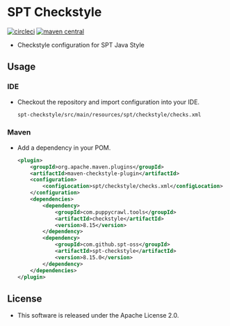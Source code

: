 # SPT Checkstyle

[![circleci](https://img.shields.io/badge/circleci-spt--checkstyle-brightgreen.svg)](https://circleci.com/gh/spt-oss/spt-checkstyle)
[![maven central](https://img.shields.io/badge/maven_central-spt--checkstyle-blue.svg)](https://mvnrepository.com/artifact/com.github.spt-oss/spt-checkstyle)

* Checkstyle configuration for SPT Java Style

## Usage

### IDE

* Checkout the repository and import configuration into your IDE.

	```bash
	spt-checkstyle/src/main/resources/spt/checkstyle/checks.xml
	```

### Maven

* Add a dependency in your POM.

	```xml
	<plugin>
		<groupId>org.apache.maven.plugins</groupId>
		<artifactId>maven-checkstyle-plugin</artifactId>
		<configuration>
			<configLocation>spt/checkstyle/checks.xml</configLocation>
		</configuration>
		<dependencies>
			<dependency>
				<groupId>com.puppycrawl.tools</groupId>
				<artifactId>checkstyle</artifactId>
				<version>8.15</version>
			</dependency>
			<dependency>
				<groupId>com.github.spt-oss</groupId>
				<artifactId>spt-checkstyle</artifactId>
				<version>8.15.0</version>
			</dependency>
		</dependencies>
	</plugin>
	```

## License

* This software is released under the Apache License 2.0.
